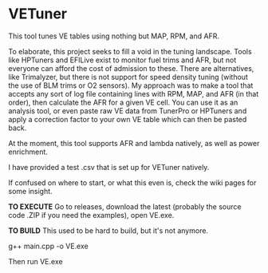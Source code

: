 # VETuner
This tool tunes VE tables using nothing but MAP, RPM, and AFR.


To elaborate, this project seeks to fill a void in the tuning landscape. Tools like HPTuners and EFILive exist to monitor fuel trims and AFR, but not everyone can afford the cost of admission to these. There are alternatives, like Trimalyzer, but there is not support for speed density tuning (without the use of BLM trims or O2 sensors). My approach was to make a tool that accepts any sort of log file containing lines with RPM, MAP, and AFR (in that order), then calculate the AFR for a given VE cell. You can use it as an analysis tool, or even paste raw VE data from TunerPro or HPTuners and apply a correction factor to your own VE table which can then be pasted back.

At the moment, this tool supports AFR and lambda natively, as well as power enrichment.

I have provided a test .csv that is set up for VETuner natively.

If confused on where to start, or what this even is, check the wiki pages for some insight. 

**TO EXECUTE**
Go to releases, download the latest (probably the source code .ZIP if you need the examples), open VE.exe.

**TO BUILD**
This used to be hard to build, but it's not anymore. 

g++ main.cpp -o VE.exe

Then run VE.exe
